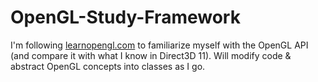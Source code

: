 # OpenGL-Study-Framework
I'm following [learnopengl.com](https://learnopengl.com/) to familiarize myself with the OpenGL API (and compare it with what I know in Direct3D 11).
Will modify code & abstract OpenGL concepts into classes as I go.
